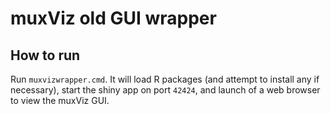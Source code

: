 # muxViz old GUI wrapper

## How to run

Run `muxvizwrapper.cmd`. It will load R packages (and attempt to install any if
necessary), start the shiny app on port `42424`, and launch of a web browser to
view the muxViz GUI.
